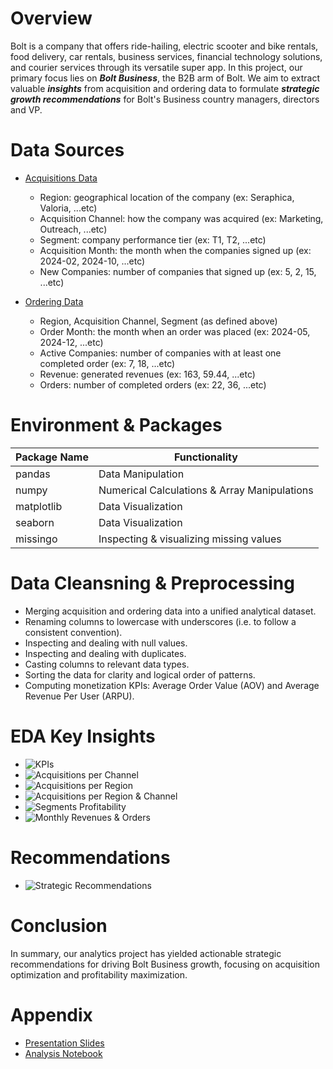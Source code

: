 # **Overview**

Bolt is a company that offers ride-hailing, electric scooter and bike rentals, food delivery, car rentals, business services, financial technology solutions, and courier services through its versatile super app. In this project, our primary focus lies on ***Bolt Business***, the B2B arm of Bolt. We aim to extract valuable ***insights*** from acquisition and ordering data to formulate ***strategic growth recommendations*** for Bolt's Business country managers, directors and VP.


  # **Data Sources**
  
  - [Acquisitions Data](https://github.com/Ayman947/EDA-for-Strategic-Business-Growth/blob/main/Analysis%20Data/data-acquisition.xlsx)
      - Region: geographical location of the company (ex: Seraphica, Valoria, ...etc)
      - Acquisition Channel: how the company was acquired (ex: Marketing, Outreach, ...etc)
      - Segment: company performance tier  (ex: T1, T2, ...etc)
      - Acquisition Month: the month when the companies signed up  (ex: 2024-02, 2024-10, ...etc)
      - New Companies: number of companies that signed up  (ex: 5, 2, 15, ...etc)
  
  - [Ordering Data](https://github.com/Ayman947/EDA-for-Strategic-Business-Growth/blob/main/Analysis%20Data/data-ordering.xlsx)
      - Region, Acquisition Channel, Segment (as defined above)
      - Order Month: the month when an order was placed  (ex: 2024-05, 2024-12, ...etc)
      - Active Companies: number of companies with at least one completed order (ex: 7, 18, ...etc)
      - Revenue: generated revenues (ex: 163, 59.44, ...etc)
      - Orders: number of completed orders (ex: 22, 36, ...etc)


  # **Environment** & **Packages**

  | Package Name | Functionality                 |
  |--------------|-------------------------------|
  | pandas       | Data Manipulation             |
  | numpy        | Numerical Calculations & Array Manipulations   |
  | matplotlib   | Data Visualization            |
  | seaborn      | Data Visualization            |
  | missingo     | Inspecting & visualizing missing values |


  # **Data Cleansning & Preprocessing**

  - Merging acquisition and ordering data into a unified analytical dataset.
  - Renaming columns to lowercase with underscores (i.e. to follow a consistent convention).
  - Inspecting and dealing with null values.
  - Inspecting and dealing with duplicates.
  - Casting columns to relevant data types.
  - Sorting the data for clarity and logical order of patterns.
  - Computing monetization KPIs: Average Order Value (AOV) and Average Revenue Per User (ARPU).


  # **EDA Key Insights**

  - ![KPIs](https://github.com/Ayman947/EDA-for-Strategic-Business-Growth/blob/main/Images/kpis.PNG)
  - ![Acquisitions per Channel](https://github.com/Ayman947/EDA-for-Strategic-Business-Growth/blob/main/Images/acquisitions%20per%20channel.PNG)
  - ![Acquisitions per Region](https://github.com/Ayman947/EDA-for-Strategic-Business-Growth/blob/main/Images/acquisitions%20per%20region.PNG)
  - ![Acquisitions per Region & Channel](https://github.com/Ayman947/EDA-for-Strategic-Business-Growth/blob/main/Images/acquisitions%20per%20region%20and%20channel.PNG)
  - ![Segments Profitability](https://github.com/Ayman947/EDA-for-Strategic-Business-Growth/blob/main/Images/segments%20profitability.PNG)
  - ![Monthly Revenues & Orders](https://github.com/Ayman947/EDA-for-Strategic-Business-Growth/blob/main/Images/monthly%20revenues%20%26%20orders.PNG)


  # **Recommendations**
  - ![Strategic Recommendations](https://github.com/Ayman947/EDA-for-Strategic-Business-Growth/blob/main/Images/strategic%20recommendations.PNG)



  # **Conclusion**
In summary, our analytics project has yielded actionable strategic recommendations for driving Bolt Business growth, focusing on acquisition optimization and profitability maximization.



  # **Appendix**
  
  - [Presentation Slides](https://docs.google.com/presentation/d/19CLk_pnv4ATStA7liKf7NS4Mb5Tsv4qs9m-782pUUK4/edit?usp=sharing)
  - [Analysis Notebook](https://colab.research.google.com/drive/1WqzR5eXR7Jf0dhxlmApou--V21oHz98W?usp=sharing)
